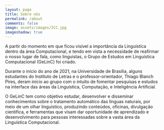 ```yaml
---
layout: page
title: Sobre nós 
permalink: /about
comments: false
image: assets/images/ICC.jpg
imageshadow: true
---
```


  A partir do momento em que ficou visível a importância da Linguística dentro da área Computacional, e tendo em vista a necessidade de reafirmar o nosso lugar de fala, como linguistas, o Grupo de Estudos em Linguística Computacional (GeLinC) foi criado. 

  Durante o início do ano de 2021, na Universidade de Brasília, alguns estudantes do Instituto de Letras e o professor-orientador, Thiago Blanch Pires, deram início ao grupo com o intuito de fomentar pesquisas e estudos na interface das áreas da Linguística, Computação, e Inteligência Artificial.

  O GeLinC tem como objetivo estudar, desenvolver e disseminar conhecimentos sobre o tratamento automático das línguas naturais, por meio de um olhar linguístico, produzindo conteúdos, oficinas, divulgação científica, e ferramentas que visam dar oportunidade de aprendizado e desenvolvimento para pessoas interessadas sobre a vasta área da Linguística Computacional.
